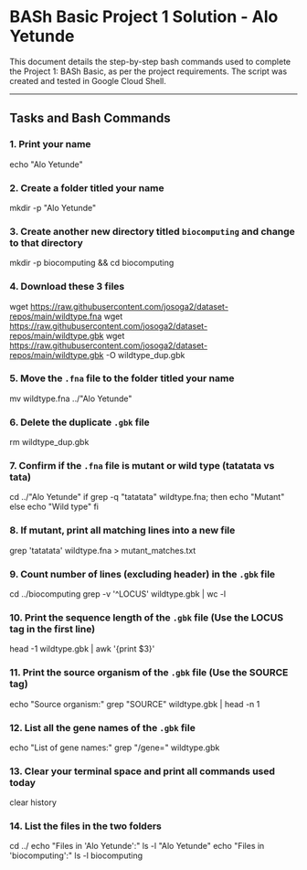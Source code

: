 # BASh Basic Project 1 Solution - Alo Yetunde

This document details the step-by-step bash commands used to complete the Project 1: BASh Basic, as per the project requirements. The script was created and tested in Google Cloud Shell.

---

## Tasks and Bash Commands

### 1. Print your name
echo "Alo Yetunde"

### 2. Create a folder titled your name
mkdir -p "Alo Yetunde"


### 3. Create another new directory titled `biocomputing` and change to that directory
mkdir -p biocomputing && cd biocomputing

### 4. Download these 3 files
wget https://raw.githubusercontent.com/josoga2/dataset-repos/main/wildtype.fna
wget https://raw.githubusercontent.com/josoga2/dataset-repos/main/wildtype.gbk
wget https://raw.githubusercontent.com/josoga2/dataset-repos/main/wildtype.gbk -O wildtype_dup.gbk



### 5. Move the `.fna` file to the folder titled your name
mv wildtype.fna ../"Alo Yetunde"


### 6. Delete the duplicate `.gbk` file
rm wildtype_dup.gbk

### 7. Confirm if the `.fna` file is mutant or wild type (tatatata vs tata)
cd ../"Alo Yetunde"
if grep -q "tatatata" wildtype.fna; then
    echo "Mutant"
else
    echo "Wild type"
fi


### 8. If mutant, print all matching lines into a new file
grep 'tatatata' wildtype.fna > mutant_matches.txt


### 9. Count number of lines (excluding header) in the `.gbk` file
cd ../biocomputing
grep -v '^LOCUS' wildtype.gbk | wc -l


### 10. Print the sequence length of the `.gbk` file (Use the LOCUS tag in the first line)
head -1 wildtype.gbk | awk '{print $3}'


### 11. Print the source organism of the `.gbk` file (Use the SOURCE tag)
echo "Source organism:"
grep "SOURCE" wildtype.gbk | head -n 1


### 12. List all the gene names of the `.gbk` file
echo "List of gene names:"
grep "/gene=" wildtype.gbk


### 13. Clear your terminal space and print all commands used today
clear
history


### 14. List the files in the two folders
cd ../
echo "Files in 'Alo Yetunde':"
ls -l "Alo Yetunde"
echo "Files in 'biocomputing':"
ls -l biocomputing


